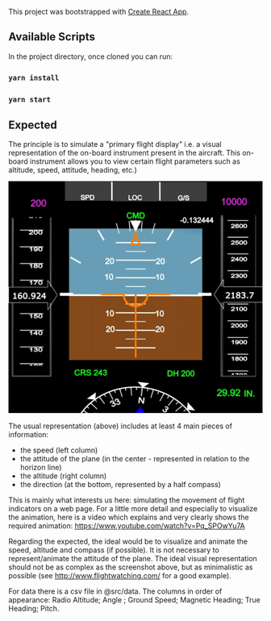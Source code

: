 This project was bootstrapped with [Create React App](https://github.com/facebook/create-react-app).

## Available Scripts

In the project directory, once cloned you can run:

### `yarn install`

### `yarn start`

## Expected

The principle is to simulate a "primary flight display" i.e. a visual representation of the on-board instrument present in the aircraft.
This on-board instrument allows you to view certain flight parameters such as altitude, speed, attitude, heading, etc.)

![Image text](./src/assets/primary-flight-display.png)

The usual representation (above) includes at least 4 main pieces of information:

- the speed (left column)
- the attitude of the plane (in the center - represented in relation to the horizon line)
- the altitude (right column)
- the direction (at the bottom, represented by a half compass)

This is mainly what interests us here: simulating the movement of flight indicators on a web page. For a little more detail and especially to visualize the animation, here is a video which explains and very clearly shows the required animation: https://www.youtube.com/watch?v=Pq_SPOwYu7A

Regarding the expected, the ideal would be to visualize and animate the speed, altitude and compass (if possible). It is not necessary to represent/animate the attitude of the plane.
The ideal visual representation should not be as complex as the screenshot above, but as minimalistic as possible (see http://www.flightwatching.com/ for a good example).

For data there is a csv file in @src/data.
The columns in order of appearance: Radio Altitude; Angle ; Ground Speed; Magnetic Heading; True Heading; Pitch.

